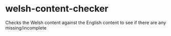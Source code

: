 # welsh-content-checker
Checks the Welsh content against the English content to see if there are any missing/incomplete
